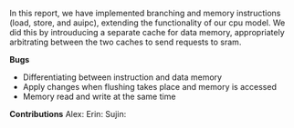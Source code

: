 In this report, we have implemented branching and memory instructions (load, store, and auipc), extending the functionality of our cpu model. 
We did this by introuducing a separate cache for data memory, appropriately arbitrating between the two caches to send requests to sram.

**Bugs**
- Differentiating between instruction and data memory
- Apply changes when flushing takes place and memory is accessed
- Memory read and write at the same time

**Contributions**
Alex:
Erin:
Sujin: 

